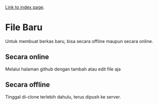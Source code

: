 [Link to index page](index).

# File Baru

Untuk membuat berkas baru, bisa secara offline maupun secara online.

## Secara online

Melalui halaman github dengan tambah atau edit file aja

## Secara offline

Tinggal di-clone terlebih dahulu, terus dipush ke server.
